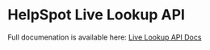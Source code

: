 # HelpSpot Live Lookup API

Full documenation is available here: [Live Lookup API Docs](http://www.helpspot.com/helpdesk/index.php?pg=kb.chapter&id=30)